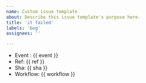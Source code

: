 ```yaml
---
name: Custom issue template
about: Describe this issue template's purpose here.
title: 'it failed'
labels: 'bug'
assignees: ''

---
```



- Event : {{ event }}
- Ref: {{ ref }}
- Sha: {{ sha }}
- Workflow: {{ workflow }}
